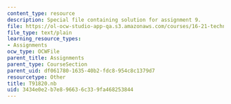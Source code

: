 ```yaml
---
content_type: resource
description: Special file containing solution for assignment 9.
file: https://ol-ocw-studio-app-qa.s3.amazonaws.com/courses/16-21-techniques-for-structural-analysis-and-design-spring-2005/3434e0e2b7e896636c339fa468253844_T91820.nb
file_type: text/plain
learning_resource_types:
- Assignments
ocw_type: OCWFile
parent_title: Assignments
parent_type: CourseSection
parent_uid: df061780-1635-40b2-fdc8-954c8c1379d7
resourcetype: Other
title: T91820.nb
uid: 3434e0e2-b7e8-9663-6c33-9fa468253844
---
```

